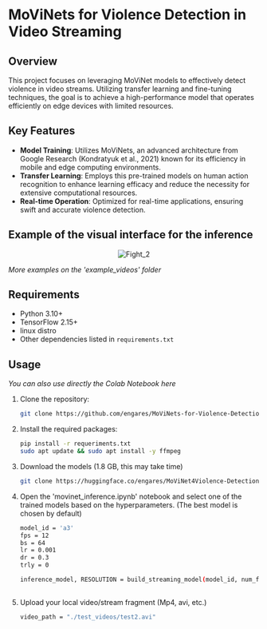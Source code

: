 # MoViNets for Violence Detection in Video Streaming

## Overview

This project focuses on leveraging MoViNet models to effectively detect violence in video streams. Utilizing transfer learning and fine-tuning techniques, the goal is to achieve a high-performance model that operates efficiently on edge devices with limited resources.

## Key Features

- **Model Training**: Utilizes MoViNets, an advanced architecture from Google Research (Kondratyuk et al., 2021) known for its efficiency in mobile and edge computing environments.
- **Transfer Learning**: Employs this pre-trained models on human action recognition to enhance learning efficacy and reduce the necessity for extensive computational resources.
- **Real-time Operation**: Optimized for real-time applications, ensuring swift and accurate violence detection.

## Example of the visual interface for the inference
<p align="center">
  <img src="https://github.com/engares/MoViNets-for-Violence-Detection-in-Live-Video-Streaming/assets/126718587/35e32b64-d29a-4a80-b7d5-728577704bcb" alt="Fight_2">
</p>

_More examples on the 'example_videos' folder_

## Requirements

- Python 3.10+
- TensorFlow 2.15+
- linux distro
- Other dependencies listed in `requirements.txt`

## Usage

_You can also use directly the Colab Notebook here_

1. Clone the repository:
   ```bash
   git clone https://github.com/engares/MoViNets-for-Violence-Detection-in-Live-Video-Streaming.git
2. Install the required packages:
   ```bash
   pip install -r requeriments.txt
   sudo apt update && sudo apt install -y ffmpeg
3. Download the models (1.8 GB, this may take time)
   ```bash
   git clone https://huggingface.co/engares/MoViNet4Violence-Detection
   
4. Open the 'movinet_inference.ipynb' notebook and select one of the trained models based on the hyperparameters. (The best model is chosen by default)
   ```bash
   model_id = 'a3'
   fps = 12
   bs = 64
   lr = 0.001
   dr = 0.3
   trly = 0

   inference_model, RESOLUTION = build_streaming_model(model_id, num_frames = fps, batch_size = bs, learning_rate = lr, dropout_rate = dr, trainable_layers = trly, dataset = dataname )
  
5. Upload your local video/stream fragment (Mp4, avi, etc.)
   ```bash
   video_path = "./test_videos/test2.avi"

   
   
